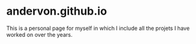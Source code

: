 # andervon.github.io

This is a personal page for myself in which I include all the projets I have worked on over the years. 
